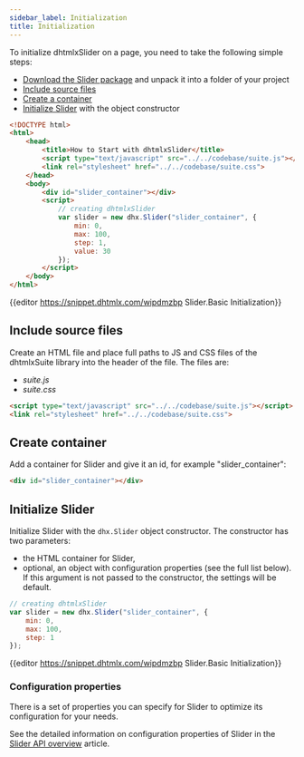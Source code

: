 ```yaml
---
sidebar_label: Initialization
title: Initialization
---          
```


To initialize dhtmlxSlider on a page, you need to take the following simple steps:

- [Download the Slider package](https://dhtmlx.com/docs/products/dhtmlxSuite/download.shtml) and unpack it into a folder of your project
- [Include source files](#include-source-files)
- [Create a container](#createcontainer)
- [Initialize Slider](#initializeslider) with the object constructor

~~~html
<!DOCTYPE html>
<html>
    <head>
        <title>How to Start with dhtmlxSlider</title>         
        <script type="text/javascript" src="../../codebase/suite.js"></script>
        <link rel="stylesheet" href="../../codebase/suite.css">
    </head>
    <body>
        <div id="slider_container"></div>
        <script>
            // creating dhtmlxSlider 
            var slider = new dhx.Slider("slider_container", {
				min: 0,
				max: 100,
				step: 1,
				value: 30
			});
        </script>
    </body>
</html>
~~~

{{editor	https://snippet.dhtmlx.com/wipdmzbp	Slider.Basic Initialization}}

Include source files
--------------------

Create an HTML file and place full paths to JS and CSS files of the dhtmlxSuite library into the header of the file. The files are:

- *suite.js*
- *suite.css*

~~~html
<script type="text/javascript" src="../../codebase/suite.js"></script>
<link rel="stylesheet" href="../../codebase/suite.css">
~~~

Create container 
-----------------

Add a container for Slider and give it an id, for example "slider_container":

~~~html title="index.html"
<div id="slider_container"></div>
~~~

Initialize Slider
----------------------

Initialize Slider with the `dhx.Slider` object constructor. The constructor has two parameters:

- the HTML container for Slider,
- optional, an object with configuration properties (see the full list below). If this argument is not passed to the constructor, the settings will be default.

~~~js title="script.js"
// creating dhtmlxSlider
var slider = new dhx.Slider("slider_container", {
    min: 0,
	max: 100,
	step: 1
});
~~~

{{editor	https://snippet.dhtmlx.com/wipdmzbp	Slider.Basic Initialization}}

### Configuration properties

There is a set of properties you can specify for Slider to optimize its configuration for your needs.

See the detailed information on configuration properties of Slider in the [Slider API overview](slider/api/api_overview.md#properties) article.

